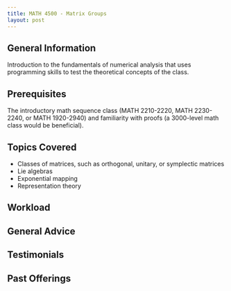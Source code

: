 ```yaml
---
title: MATH 4500 - Matrix Groups
layout: post
---
```


<link rel="stylesheet" href="/main.css">

## General Information

Introduction to the fundamentals of numerical analysis that uses programming skills to test the theoretical concepts of the class. 

## Prerequisites

The introductory math sequence class (MATH 2210-2220, MATH 2230-2240, or MATH 1920-2940) and familiarity with proofs (a 3000-level math class would be beneficial).

## Topics Covered

  - Classes of matrices, such as orthogonal, unitary, or symplectic matrices
  - Lie algebras
  - Exponential mapping
  - Representation theory
  
## Workload



## General Advice


  
## Testimonials


## Past Offerings

